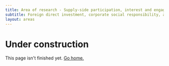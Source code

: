 ```yaml
---
title: Area of research - Supply-side participation, interest and engagement in malaria control
subtitle: Foreign direct investment, corporate social responsibility, and malaria control in Mozambique
layout: areas
---
```


# Under construction

This page isn't finished yet. <a href="{{site.url}}">Go home.</a>